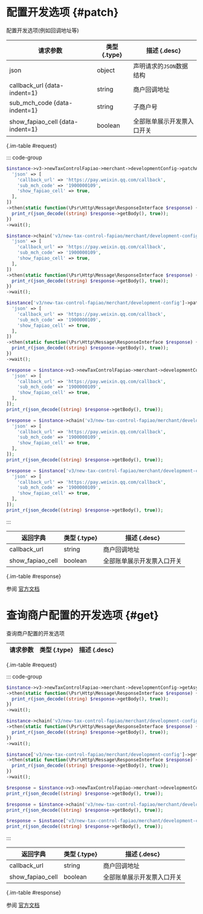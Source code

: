 # 配置开发选项 {#patch}

配置开发选项(例如回调地址等)

| 请求参数 | 类型 {.type} | 描述 {.desc}
| --- | --- | ---
| json | object | 声明请求的`JSON`数据结构
| callback_url {data-indent=1} | string | 商户回调地址
| sub_mch_code {data-indent=1} | string | 子商户号
| show_fapiao_cell {data-indent=1} | boolean | 全部账单展示开发票入口开关

{.im-table #request}

::: code-group

```php [异步纯链式]
$instance->v3->newTaxControlFapiao->merchant->developmentConfig->patchAsync([
  'json' => [
    'callback_url' => 'https://pay.weixin.qq.com/callback',
    'sub_mch_code' => '1900000109',
    'show_fapiao_cell' => true,
  ],
])
->then(static function(\Psr\Http\Message\ResponseInterface $response) {
  print_r(json_decode((string) $response->getBody(), true));
})
->wait();
```

```php [异步声明式]
$instance->chain('v3/new-tax-control-fapiao/merchant/development-config')->patchAsync([
  'json' => [
    'callback_url' => 'https://pay.weixin.qq.com/callback',
    'sub_mch_code' => '1900000109',
    'show_fapiao_cell' => true,
  ],
])
->then(static function(\Psr\Http\Message\ResponseInterface $response) {
  print_r(json_decode((string) $response->getBody(), true));
})
->wait();
```

```php [异步属性式]
$instance['v3/new-tax-control-fapiao/merchant/development-config']->patchAsync([
  'json' => [
    'callback_url' => 'https://pay.weixin.qq.com/callback',
    'sub_mch_code' => '1900000109',
    'show_fapiao_cell' => true,
  ],
])
->then(static function(\Psr\Http\Message\ResponseInterface $response) {
  print_r(json_decode((string) $response->getBody(), true));
})
->wait();
```

```php [同步纯链式]
$response = $instance->v3->newTaxControlFapiao->merchant->developmentConfig->patch([
  'json' => [
    'callback_url' => 'https://pay.weixin.qq.com/callback',
    'sub_mch_code' => '1900000109',
    'show_fapiao_cell' => true,
  ],
]);
print_r(json_decode((string) $response->getBody(), true));
```

```php [同步声明式]
$response = $instance->chain('v3/new-tax-control-fapiao/merchant/development-config')->patch([
  'json' => [
    'callback_url' => 'https://pay.weixin.qq.com/callback',
    'sub_mch_code' => '1900000109',
    'show_fapiao_cell' => true,
  ],
]);
print_r(json_decode((string) $response->getBody(), true));
```

```php [同步属性式]
$response = $instance['v3/new-tax-control-fapiao/merchant/development-config']->patch([
  'json' => [
    'callback_url' => 'https://pay.weixin.qq.com/callback',
    'sub_mch_code' => '1900000109',
    'show_fapiao_cell' => true,
  ],
]);
print_r(json_decode((string) $response->getBody(), true));
```

:::

| 返回字典 | 类型 {.type} | 描述 {.desc}
| --- | --- | ---
| callback_url | string | 商户回调地址
| show_fapiao_cell | boolean | 全部账单展示开发票入口开关

{.im-table #response}

参阅 [官方文档](https://pay.weixin.qq.com/wiki/doc/apiv3/Offline/apis/chapter4_8_18.shtml)

# 查询商户配置的开发选项 {#get}

查询商户配置的开发选项

| 请求参数 | 类型 {.type} | 描述 {.desc}
| --- | --- | ---

{.im-table #request}

::: code-group

```php [异步纯链式]
$instance->v3->newTaxControlFapiao->merchant->developmentConfig->getAsync([])
->then(static function(\Psr\Http\Message\ResponseInterface $response) {
  print_r(json_decode((string) $response->getBody(), true));
})
->wait();
```

```php [异步声明式]
$instance->chain('v3/new-tax-control-fapiao/merchant/development-config')->getAsync([])
->then(static function(\Psr\Http\Message\ResponseInterface $response) {
  print_r(json_decode((string) $response->getBody(), true));
})
->wait();
```

```php [异步属性式]
$instance['v3/new-tax-control-fapiao/merchant/development-config']->getAsync([])
->then(static function(\Psr\Http\Message\ResponseInterface $response) {
  print_r(json_decode((string) $response->getBody(), true));
})
->wait();
```

```php [同步纯链式]
$response = $instance->v3->newTaxControlFapiao->merchant->developmentConfig->get([]);
print_r(json_decode((string) $response->getBody(), true));
```

```php [同步声明式]
$response = $instance->chain('v3/new-tax-control-fapiao/merchant/development-config')->get([]);
print_r(json_decode((string) $response->getBody(), true));
```

```php [同步属性式]
$response = $instance['v3/new-tax-control-fapiao/merchant/development-config']->get([]);
print_r(json_decode((string) $response->getBody(), true));
```

:::

| 返回字典 | 类型 {.type} | 描述 {.desc}
| --- | --- | ---
| callback_url | string | 商户回调地址
| show_fapiao_cell | boolean | 全部账单展示开发票入口开关

{.im-table #response}

参阅 [官方文档](https://pay.weixin.qq.com/wiki/doc/apiv3/Offline/apis/chapter4_8_19.shtml)
